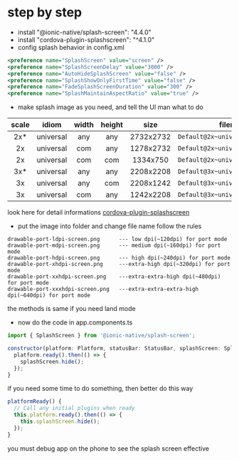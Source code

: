 # step by step

- install "@ionic-native/splash-screen": "4.4.0"
- install "cordova-plugin-splashscreen": "^4.1.0"
- config splash behavior in config.xml
```xml
<preference name="SplashScreen" value="screen" />
<preference name="SplashScreenDelay" value="3000" />
<preference name="AutoHideSplashScreen" value="false" />
<preference name="SplashShowOnlyFirstTime" value="false" />
<preference name="FadeSplashScreenDuration" value="300" />
<preference name="SplashMaintainAspectRatio" value="true" />
```
- make splash image as you need, and tell the UI man what to do

|    scale    |    idiom    |    width    |    height    |    size    |    filename    |
|:-----------:|:-----------:|:-----------:|:------------:|:----------:|:--------------:|
|     2x*     |  universal  |     any     |     any      | 2732x2732  | `Default@2x~universal~anyany.png` |
|     2x      |  universal  |     com     |     any      | 1278x2732  | `Default@2x~universal~comany.png` |
|     2x      |  universal  |     com     |     com      | 1334x750   | `Default@2x~universal~comcom.png` |
|     3x*     |  universal  |     any     |     any      | 2208x2208  | `Default@3x~universal~anyany.png` |
|     3x      |  universal  |     any     |     com      | 2208x1242  | `Default@3x~universal~anycom.png` |
|     3x      |  universal  |     com     |     any      | 1242x2208  | `Default@3x~universal~comany.png` |

look here for detail informations [cordova-plugin-splashscreen](https://github.com/apache/cordova-plugin-splashscreen/blob/master/README.md)
- put the image into folder and change file name follow the rules
```
drawable-port-ldpi-screen.png      --- low dpi(~120dpi) for port mode
drawable-port-mdpi-screen.png      --- medium dpi(~160dpi) for port mode
drawable-port-hdpi-screen.png      --- high dpi(~240dpi) for port mode
drawable-port-xhdpi-screen.png     ---extra-high dpi(~320dpi) for port mode
drawable-port-xxhdpi-screen.png    ---extra-extra-high dpi(~480dpi) for port mode
drawable-port-xxxhdpi-screen.png   ---extra-extra-extra-high dpi(~640dpi) for port mode
```

the methods is same if you need land mode
- now do the code
in app.components.ts
```javascript
import { SplashScreen } from '@ionic-native/splash-screen';

constructor(platform: Platform, statusBar: StatusBar, splashScreen: SplashScreen) {
  platform.ready().then(() => {
    splashScreen.hide();
  });
}
```
if you need some time to do something, then better do this way
```javascript
platformReady() {
  // Call any initial plugins when ready
  this.platform.ready().then(() => {
    this.splashScreen.hide();
  });
}
```

you must debug app on the phone to see the splash screen effective
